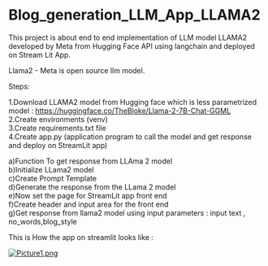 # Blog_generation_LLM_App_LLAMA2
This project is about end to end implementation of LLM model LLAMA2 developed by Meta from Hugging Face API using langchain and deployed on Stream Lit App.<br />

Llama2 - Meta is open source llm model.<br />

Steps:<br />

1.Download LLAMA2 model from Hugging face which is less parametrized model : https://huggingface.co/TheBloke/Llama-2-7B-Chat-GGML<br />
2.Create environments (venv)<br />
3.Create requirements.txt file<br /> 
4.Create app.py (application program to call the model and get response and deploy on StreamLit app)<br />

  a)Function To get response from LLAma 2 model<br />
  b)Initialize LLama2 model<br />
  c)Create Prompt Template<br />
  d)Generate the response from the LLama 2 model<br />
  e)Now set the page for StreamLit app front end<br /> 
  f)Create header and input area for the front end<br />
  g)Get response from llama2 model using  input parameters : input text , no_words,blog_style<br />

This is How the app on streamlit looks like : 

[![Picture1.png](https://i.postimg.cc/htQCN8Qy/Picture1.png)](https://postimg.cc/75DM22V0)

